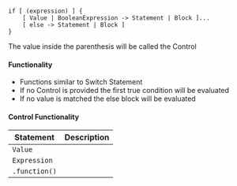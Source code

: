 ```

if [ (expression) ] {
    [ Value | BooleanExpression -> Statement | Block ]...
    [ else -> Statement | Block ]
}

```

The value inside the parenthesis will be called the Control

#### Functionality
* Functions similar to Switch Statement
* If no Control is provided the first true condition will be evaluated
* If no value is matched the else block will be evaluated

#### Control Functionality

| Statement | Description |
| --------- | ----------- |
| `Value` |  |
| `Expression` |  |
| `.function()` |  |